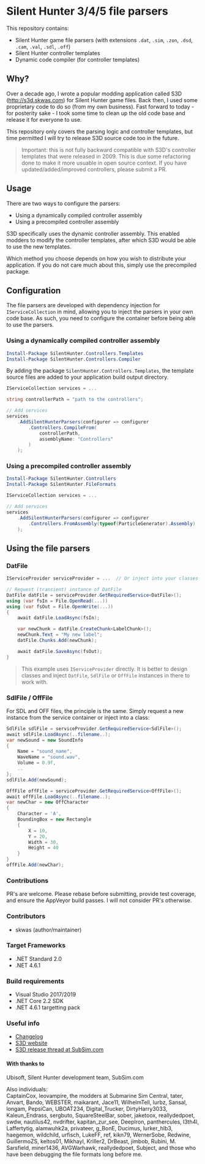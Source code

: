 # Silent Hunter 3/4/5 file parsers

This repository contains:
- Silent Hunter game file parsers (with extensions `.dat`, `.sim`, `.zon`, `.dsd`, `.cam`, `.val`, `.sdl`, `.off`)
- Silent Hunter controller templates
- Dynamic code compiler (for controller templates)

## Why?

Over a decade ago, I wrote a popular modding application called S3D (http://s3d.skwas.com) for Silent Hunter game files. Back then, I used some proprietary code to do so (from my own business). Fast forward to today - for posterity sake - I took some time to clean up the old code base and release it for everyone to use.

This repository only covers the parsing logic and controller templates, but time permitted I will try to release S3D source code too in the future.

> Important: this is not fully backward compatible with S3D's controller templates that were released in 2009. This is due some refactoring done to make it more usuable in open source context. If you have updated/added/improved controllers, please submit a PR.

## Usage

There are two ways to configure the parsers:

- Using a dynamically compiled controller assembly
- Using a precompiled controller assembly

S3D specifically uses the dynamic controller assembly. This enabled modders to modify the controller templates, after which S3D would be able to use the new templates.

Which method you choose depends on how you wish to distribute your application. If you do not care much about this, simply use the precompiled package.

## Configuration

The file parsers are developed with dependency injection for `IServiceCollection` in mind, allowing you to inject the parsers in your own code base. As such, you need to configure the container before being able to use the parsers.

### Using a dynamically compiled controller assembly

```powershell
Install-Package SilentHunter.Controllers.Templates
Install-Package SilentHunter.Controllers.Compiler
```

By adding the package `SilentHunter.Controllers.Templates`, the template source files are added to your application build output directory.

```csharp
IServiceCollection services = ...

string controllerPath = "path to the controllers";

// Add services
services
    .AddSilentHunterParsers(configurer => configurer
        .Controllers.CompileFrom(
            controllerPath,
            assemblyName: "Controllers"
        )
    );
```

### Using a precompiled controller assembly

```powershell
Install-Package SilentHunter.Controllers
Install-Package SilentHunter.FileFormats
```

```csharp
IServiceCollection services = ...

// Add services
services
    .AddSilentHunterParsers(configurer => configurer
        .Controllers.FromAssembly(typeof(ParticleGenerator).Assembly)
    );
```

## Using the file parsers

### DatFile

```csharp
IServiceProvider serviceProvider = ...  // Or inject into your classes directly.

// Request (transient) instance of DatFile
DatFile datFile = serviceProvider.GetRequiredService<DatFile>();
using (var fsIn = File.OpenRead(...))
using (var fsOut = File.OpenWrite(...))
{
    await datFile.LoadAsync(fsIn);

    var newChunk = datFile.CreateChunk<LabelChunk>();
    newChunk.Text = "My new label";
    datFile.Chunks.Add(newChunk);

    await datFile.SaveAsync(fsOut);
}
```

> This example uses `IServiceProvider` directly. It is better to design classes and inject `DatFile`, `SdlFile` or `OffFile` instances in there to work with.

### SdlFile / OffFile

For SDL and OFF files, the principle is the same. Simply request a new instance from the service container or inject into a class:

```csharp
SdlFile sdlFile = serviceProvider.GetRequiredService<SdlFile>();
await sdlFile.LoadAsync(..filename..);
var newSound = new SoundInfo
{
    Name = "sound_name",
    WaveName = "sound.wav",
    Volume = 0.9f,
    ..
};
sdlFile.Add(newSound);
```

```csharp
OffFile offFile = serviceProvider.GetRequiredService<OffFile>();
await offFile.LoadAsync(..filename..);
var newChar = new OffCharacter
{
    Character = 'A',
    BoundingBox = new Rectangle
    {
        X = 10,
        Y = 20,
        Width = 30,
        Height = 40
    }
}
offFile.Add(newChar);
```

### Contributions
PR's are welcome. Please rebase before submitting, provide test coverage, and ensure the AppVeyor build passes. I will not consider PR's otherwise.

### Contributors
- skwas (author/maintainer)

### Target Frameworks
- .NET Standard 2.0
- .NET 4.6.1

### Build requirements
- Visual Studio 2017/2019
- .NET Core 2.2 SDK
- .NET 4.6.1 targetting pack

### Useful info

- [Changelog](Changelog.md)
- [S3D website](http://s3d.skwas.com)
- [S3D release thread at SubSim.com](https://www.subsim.com/radioroom/showthread.php?t=119571)

#### With thanks to

Ubisoft, Silent Hunter development team, SubSim.com

Also individuals:  
CaptainCox, leovampire, the modders at Submarine Sim Central, tater, Anvart, Bando, WEBSTER, maikarant, Jace11, WilhelmTell, lurbz, Sansal, longam, PepsiCan, UBOAT234, Digital_Trucker, DirtyHarry3033, Kaleun_Endrass, sergbuto, SquareSteelBar, sober, jaketoox, reallydedpoet, swdw, nautilus42, nvdrifter, kapitan_zur_see, DeepIron, panthercules, l3th4l, Laffertytig, alamwuhk2a, privateer, g_BonE, Ducimus,  lurker_hlb3, haegemon, wildchild, urfisch, LukeFF, ref, kikn79, WernerSobe, Redwine, GuillermoZS, keltos01, Mikhayl, Kriller2, DrBeast, jimbob, Rubini, M. Sarsfield, miner1436, AVGWarhawk, reallydedpoet, Subject, and those who have been debugging the file formats long before me.
